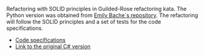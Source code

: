 Refactoring with SOLID principles in Guilded-Rose refactoring kata. The Python version was obtained from [Emily Bache´s repository](https://github.com/emilybache/GildedRose-Refactoring-Kata). The refactoring will follow the SOLID principles and a set of tests for the code specifications.

- [Code specifications](https://github.com/RobertoTCo/Guilded-Rose-refactoring/blob/main/GildedRoseRequirements.md)
- [Link to the original C# version](https://github.com/NotMyself/GildedRose/tree/master)
